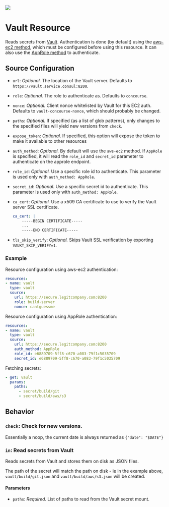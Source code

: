 [![](https://images.microbadger.com/badges/image/docurated/concourse-vault-resource.svg)](https://microbadger.com/images/docurated/concourse-vault-resource "Get your own image badge on microbadger.com")

# Vault Resource

Reads secrets from [Vault](https://www.vaultproject.io/). Authentication is done (by default) using the [aws-ec2 method](https://www.vaultproject.io/docs/auth/aws-ec2.html), which must be configured before using this resource.
It can also use the [AppRole method](https://www.vaultproject.io/docs/auth/approle.html) to authenticate.

## Source Configuration

* `url`: *Optional.* The location of the Vault server. Defaults to `https://vault.service.consul:8200`.

* `role`: *Optional.* The role to authenticate as. Defaults to `concourse`.

* `nonce`: *Optional.* Client nonce whitelisted by Vault for this EC2 auth. Defaults to `vault-concourse-nonce`, which should probably be changed.

* `paths`: *Optional.* If specified (as a list of glob patterns), only changes
  to the specified files will yield new versions from `check`.
  
* `expose_token`: *Optional.* If specified, this option will expose the token to make it available to other resources
  
* `auth_method`: *Optional.* By default will use the `aws-ec2` method. If `AppRole` is specified, it will read the `role_id` and `secret_id` parameter to authenticate on the approle endpoint. 

* `role_id`: *Optional.* Use a specific role id to authenticate. This parameter is used only with `auth_method: AppRole`. 

* `secret_id`: *Optional.* Use a specific secret id to authenticate. This parameter is used only with `auth_method: AppRole`. 

* `ca_cert`: *Optional.* Use a x509 CA certificate to use to verify the Vault server SSL certificate.
    ```yaml
    ca_cert: |
        -----BEGIN CERTIFICATE-----
        ...
        -----END CERTIFICATE-----
    ```

* `tls_skip_verify`: *Optional.* Skips Vault SSL verification by exporting
  `VAUKT_SKIP_VERIFY=1`.

### Example

Resource configuration using aws-ec2 authentication:

``` yaml
resources:
- name: vault
  type: vault
  source:
    url: https://secure.legitcompany.com:8200
    role: build-server
    nonce: cantguessme
```

Resource configuration using AppRole authentication:

``` yaml
resources:
- name: vault
  type: vault
  source:
    url: https://secure.legitcompany.com:8200
    auth_method: AppRole
    role_id: e6889709-5ff8-c670-a083-79f1c5035709
    secret_id: e6889709-5ff8-c670-a083-79f1c5035709
```

Fetching secrets:

``` yaml
- get: vault
  params:
    paths:
      - secret/build/git
      - secret/build/aws/s3
```

## Behavior

### `check`: Check for new versions.

Essentially a noop, the current date is always returned as `{"date": "$DATE"}`

### `in`: Read secrets from Vault

Reads secrets from Vault and stores them on disk as JSON files.

The path of the secret will match the path on disk - ie in the example above, `vault/build/git.json` and `vault/build/aws/s3.json` will be created.

#### Parameters

* `paths`: *Required.* List of paths to read from the Vault secret mount.

